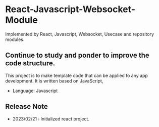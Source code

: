 # React-Javascript-Websocket-Module
Implemented by React, Javascript, Websocket, Usecase and repository modules.

## Continue to study and ponder to improve the code structure.


This project is to make template code that can be applied to any app development.
It is written based on JavaScript,

- Language: Javascript

## Release Note
- 2023/02/21 : Initialized react project.
